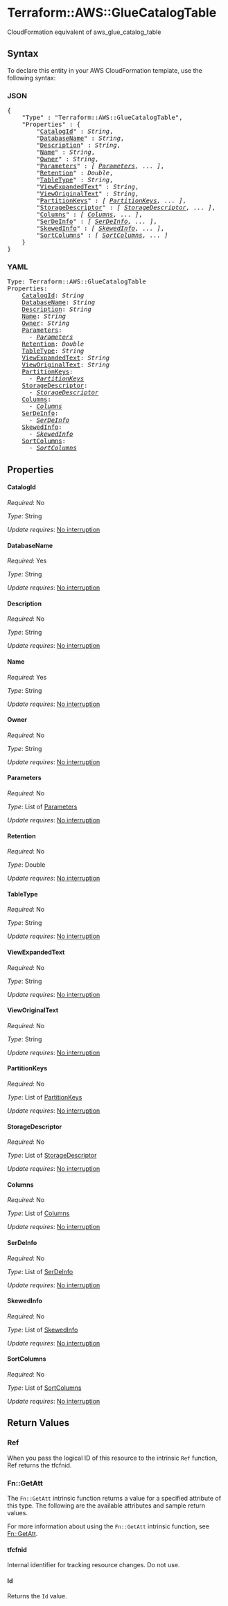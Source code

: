 # Terraform::AWS::GlueCatalogTable

CloudFormation equivalent of aws_glue_catalog_table

## Syntax

To declare this entity in your AWS CloudFormation template, use the following syntax:

### JSON

<pre>
{
    "Type" : "Terraform::AWS::GlueCatalogTable",
    "Properties" : {
        "<a href="#catalogid" title="CatalogId">CatalogId</a>" : <i>String</i>,
        "<a href="#databasename" title="DatabaseName">DatabaseName</a>" : <i>String</i>,
        "<a href="#description" title="Description">Description</a>" : <i>String</i>,
        "<a href="#name" title="Name">Name</a>" : <i>String</i>,
        "<a href="#owner" title="Owner">Owner</a>" : <i>String</i>,
        "<a href="#parameters" title="Parameters">Parameters</a>" : <i>[ <a href="parameters.md">Parameters</a>, ... ]</i>,
        "<a href="#retention" title="Retention">Retention</a>" : <i>Double</i>,
        "<a href="#tabletype" title="TableType">TableType</a>" : <i>String</i>,
        "<a href="#viewexpandedtext" title="ViewExpandedText">ViewExpandedText</a>" : <i>String</i>,
        "<a href="#vieworiginaltext" title="ViewOriginalText">ViewOriginalText</a>" : <i>String</i>,
        "<a href="#partitionkeys" title="PartitionKeys">PartitionKeys</a>" : <i>[ <a href="partitionkeys.md">PartitionKeys</a>, ... ]</i>,
        "<a href="#storagedescriptor" title="StorageDescriptor">StorageDescriptor</a>" : <i>[ <a href="storagedescriptor.md">StorageDescriptor</a>, ... ]</i>,
        "<a href="#columns" title="Columns">Columns</a>" : <i>[ <a href="columns.md">Columns</a>, ... ]</i>,
        "<a href="#serdeinfo" title="SerDeInfo">SerDeInfo</a>" : <i>[ <a href="serdeinfo.md">SerDeInfo</a>, ... ]</i>,
        "<a href="#skewedinfo" title="SkewedInfo">SkewedInfo</a>" : <i>[ <a href="skewedinfo.md">SkewedInfo</a>, ... ]</i>,
        "<a href="#sortcolumns" title="SortColumns">SortColumns</a>" : <i>[ <a href="sortcolumns.md">SortColumns</a>, ... ]</i>
    }
}
</pre>

### YAML

<pre>
Type: Terraform::AWS::GlueCatalogTable
Properties:
    <a href="#catalogid" title="CatalogId">CatalogId</a>: <i>String</i>
    <a href="#databasename" title="DatabaseName">DatabaseName</a>: <i>String</i>
    <a href="#description" title="Description">Description</a>: <i>String</i>
    <a href="#name" title="Name">Name</a>: <i>String</i>
    <a href="#owner" title="Owner">Owner</a>: <i>String</i>
    <a href="#parameters" title="Parameters">Parameters</a>: <i>
      - <a href="parameters.md">Parameters</a></i>
    <a href="#retention" title="Retention">Retention</a>: <i>Double</i>
    <a href="#tabletype" title="TableType">TableType</a>: <i>String</i>
    <a href="#viewexpandedtext" title="ViewExpandedText">ViewExpandedText</a>: <i>String</i>
    <a href="#vieworiginaltext" title="ViewOriginalText">ViewOriginalText</a>: <i>String</i>
    <a href="#partitionkeys" title="PartitionKeys">PartitionKeys</a>: <i>
      - <a href="partitionkeys.md">PartitionKeys</a></i>
    <a href="#storagedescriptor" title="StorageDescriptor">StorageDescriptor</a>: <i>
      - <a href="storagedescriptor.md">StorageDescriptor</a></i>
    <a href="#columns" title="Columns">Columns</a>: <i>
      - <a href="columns.md">Columns</a></i>
    <a href="#serdeinfo" title="SerDeInfo">SerDeInfo</a>: <i>
      - <a href="serdeinfo.md">SerDeInfo</a></i>
    <a href="#skewedinfo" title="SkewedInfo">SkewedInfo</a>: <i>
      - <a href="skewedinfo.md">SkewedInfo</a></i>
    <a href="#sortcolumns" title="SortColumns">SortColumns</a>: <i>
      - <a href="sortcolumns.md">SortColumns</a></i>
</pre>

## Properties

#### CatalogId

_Required_: No

_Type_: String

_Update requires_: [No interruption](https://docs.aws.amazon.com/AWSCloudFormation/latest/UserGuide/using-cfn-updating-stacks-update-behaviors.html#update-no-interrupt)

#### DatabaseName

_Required_: Yes

_Type_: String

_Update requires_: [No interruption](https://docs.aws.amazon.com/AWSCloudFormation/latest/UserGuide/using-cfn-updating-stacks-update-behaviors.html#update-no-interrupt)

#### Description

_Required_: No

_Type_: String

_Update requires_: [No interruption](https://docs.aws.amazon.com/AWSCloudFormation/latest/UserGuide/using-cfn-updating-stacks-update-behaviors.html#update-no-interrupt)

#### Name

_Required_: Yes

_Type_: String

_Update requires_: [No interruption](https://docs.aws.amazon.com/AWSCloudFormation/latest/UserGuide/using-cfn-updating-stacks-update-behaviors.html#update-no-interrupt)

#### Owner

_Required_: No

_Type_: String

_Update requires_: [No interruption](https://docs.aws.amazon.com/AWSCloudFormation/latest/UserGuide/using-cfn-updating-stacks-update-behaviors.html#update-no-interrupt)

#### Parameters

_Required_: No

_Type_: List of <a href="parameters.md">Parameters</a>

_Update requires_: [No interruption](https://docs.aws.amazon.com/AWSCloudFormation/latest/UserGuide/using-cfn-updating-stacks-update-behaviors.html#update-no-interrupt)

#### Retention

_Required_: No

_Type_: Double

_Update requires_: [No interruption](https://docs.aws.amazon.com/AWSCloudFormation/latest/UserGuide/using-cfn-updating-stacks-update-behaviors.html#update-no-interrupt)

#### TableType

_Required_: No

_Type_: String

_Update requires_: [No interruption](https://docs.aws.amazon.com/AWSCloudFormation/latest/UserGuide/using-cfn-updating-stacks-update-behaviors.html#update-no-interrupt)

#### ViewExpandedText

_Required_: No

_Type_: String

_Update requires_: [No interruption](https://docs.aws.amazon.com/AWSCloudFormation/latest/UserGuide/using-cfn-updating-stacks-update-behaviors.html#update-no-interrupt)

#### ViewOriginalText

_Required_: No

_Type_: String

_Update requires_: [No interruption](https://docs.aws.amazon.com/AWSCloudFormation/latest/UserGuide/using-cfn-updating-stacks-update-behaviors.html#update-no-interrupt)

#### PartitionKeys

_Required_: No

_Type_: List of <a href="partitionkeys.md">PartitionKeys</a>

_Update requires_: [No interruption](https://docs.aws.amazon.com/AWSCloudFormation/latest/UserGuide/using-cfn-updating-stacks-update-behaviors.html#update-no-interrupt)

#### StorageDescriptor

_Required_: No

_Type_: List of <a href="storagedescriptor.md">StorageDescriptor</a>

_Update requires_: [No interruption](https://docs.aws.amazon.com/AWSCloudFormation/latest/UserGuide/using-cfn-updating-stacks-update-behaviors.html#update-no-interrupt)

#### Columns

_Required_: No

_Type_: List of <a href="columns.md">Columns</a>

_Update requires_: [No interruption](https://docs.aws.amazon.com/AWSCloudFormation/latest/UserGuide/using-cfn-updating-stacks-update-behaviors.html#update-no-interrupt)

#### SerDeInfo

_Required_: No

_Type_: List of <a href="serdeinfo.md">SerDeInfo</a>

_Update requires_: [No interruption](https://docs.aws.amazon.com/AWSCloudFormation/latest/UserGuide/using-cfn-updating-stacks-update-behaviors.html#update-no-interrupt)

#### SkewedInfo

_Required_: No

_Type_: List of <a href="skewedinfo.md">SkewedInfo</a>

_Update requires_: [No interruption](https://docs.aws.amazon.com/AWSCloudFormation/latest/UserGuide/using-cfn-updating-stacks-update-behaviors.html#update-no-interrupt)

#### SortColumns

_Required_: No

_Type_: List of <a href="sortcolumns.md">SortColumns</a>

_Update requires_: [No interruption](https://docs.aws.amazon.com/AWSCloudFormation/latest/UserGuide/using-cfn-updating-stacks-update-behaviors.html#update-no-interrupt)

## Return Values

### Ref

When you pass the logical ID of this resource to the intrinsic `Ref` function, Ref returns the tfcfnid.

### Fn::GetAtt

The `Fn::GetAtt` intrinsic function returns a value for a specified attribute of this type. The following are the available attributes and sample return values.

For more information about using the `Fn::GetAtt` intrinsic function, see [Fn::GetAtt](https://docs.aws.amazon.com/AWSCloudFormation/latest/UserGuide/intrinsic-function-reference-getatt.html).

#### tfcfnid

Internal identifier for tracking resource changes. Do not use.

#### Id

Returns the <code>Id</code> value.

